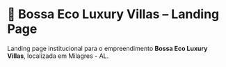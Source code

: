 # 🌴 Bossa Eco Luxury Villas – Landing Page

Landing page institucional para o empreendimento **Bossa Eco Luxury Villas**, localizada em Milagres - AL.

